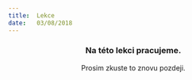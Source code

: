```yaml
---
title:  Lekce
date:   03/08/2018
---
```


### <center>Na této lekci pracujeme.</center>
<center>Prosim zkuste to znovu pozdeji.</center>